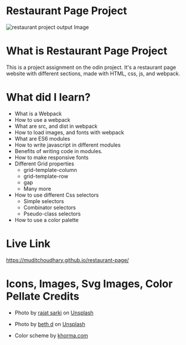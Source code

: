 # Restaurant Page Project

![restaurant project output Image](output_images/restaurant-page-final.gif)

# What is Restaurant Page Project

This is a project assignment on the odin project. It's a restaurant page website with different sections, made with HTML, css, js, and webpack.

# What did I learn?

-   What is a Webpack
-   How to use a webpack
-   What are src, and dist in webpack
-   How to load images, and fonts with webpack
-   What are ES6 modules
-   How to write javascript in different modules
-   Benefits of writing code in modules.
-   How to make responsive fonts
-   Different Grid properties
    -   grid-template-column
    -   grid-template-row
    -   gap
    -   Many more
-   How to use different Css selectors
    -   Simple selectors
    -   Combinator selectors
    -   Pseudo-class selectors
-   How to use a color palette

# Live Link

https://muditchoudhary.github.io/restaurant-page/

# Icons, Images, Svg Images, Color Pellate Credits

- Photo by <a href="https://unsplash.com/@rajat_sarki?utm_source=unsplash&utm_medium=referral&utm_content=creditCopyText">rajat sarki</a> on <a href="https://unsplash.com/s/photos/indian-dish?utm_source=unsplash&utm_medium=referral&utm_content=creditCopyText">Unsplash</a>

- Photo by <a href="https://unsplash.com/@bethdys?utm_source=unsplash&utm_medium=referral&utm_content=creditCopyText">beth d</a> on <a href="https://unsplash.com/?utm_source=unsplash&utm_medium=referral&utm_content=creditCopyText">Unsplash</a>

- Color scheme by [khorma.com](http://khroma.co/)
